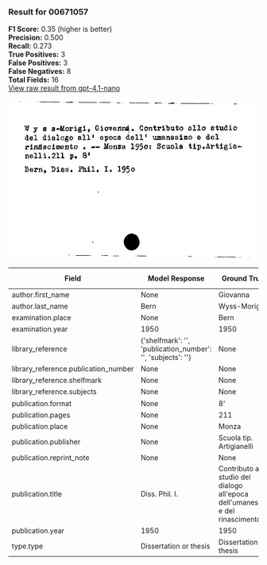 ### Result for 00671057
**F1 Score:** 0.35 (higher is better)<br>**Precision:** 0.500<br>**Recall:** 0.273<br>**True Positives:** 3<br>**False Positives:** 3<br>**False Negatives:** 8<br>**Total Fields:** 16<br>[View raw result from gpt-4.1-nano](https://github.com/RISE-UNIBAS/humanities_data_benchmark/blob/main/results/2025-09-02/T0162/request_T0162_00671057.json)

<img src="https://github.com/RISE-UNIBAS/humanities_data_benchmark/blob/main/benchmarks/zettelkatalog/images/00671057.jpg?raw=true" alt="00671057" width="600px">

| Field | Model Response | Ground Truth | Fuzzy Score | Match |
|-------|----------------|--------------|-------------|-------|
| author.first_name | None | Giovanna | 0.000 | ❌ |
| author.last_name | Bern | Wyss-Morigi | 0.133 | ❌ |
| examination.place | None | Bern | 0.000 | ❌ |
| examination.year | 1950 | 1950 | 1.000 | ✅ |
| library_reference | {'shelfmark': '', 'publication_number': '', 'subjects': ''} | None | 0.000 | ❌ |
| library_reference.publication_number | None | None | 1.000 | ✅ |
| library_reference.shelfmark | None | None | 1.000 | ✅ |
| library_reference.subjects | None | None | 1.000 | ✅ |
| publication.format | None | 8' | 0.000 | ❌ |
| publication.pages | None | 211 | 0.000 | ❌ |
| publication.place | None | Monza | 0.000 | ❌ |
| publication.publisher | None | Scuola tip. Artigianelli | 0.000 | ❌ |
| publication.reprint_note | None | None | 1.000 | ✅ |
| publication.title | Diss. Phil. I. | Contributo allo studio del dialogo all'epoca dell'umanesimo e del rinascimento | 0.130 | ❌ |
| publication.year | 1950 | 1950 | 1.000 | ✅ |
| type.type | Dissertation or thesis | Dissertation or thesis | 1.000 | ✅ |
